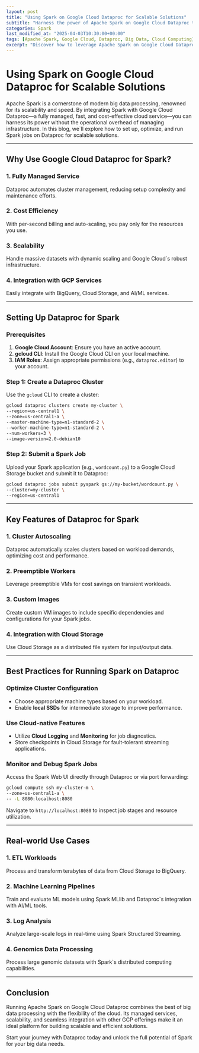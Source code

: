 ```yaml
---
layout: post
title: "Using Spark on Google Cloud Dataproc for Scalable Solutions"
subtitle: "Harness the power of Apache Spark on Google Cloud Dataproc to build scalable and efficient data solutions."
categories: Spark
last_modified_at: "2025-04-03T10:30:00+00:00"
tags: [Apache Spark, Google Cloud, Dataproc, Big Data, Cloud Computing]
excerpt: "Discover how to leverage Apache Spark on Google Cloud Dataproc for building scalable, cost-effective, and high-performance big data solutions."
---
```


# Using Spark on Google Cloud Dataproc for Scalable Solutions

Apache Spark is a cornerstone of modern big data processing, renowned for its scalability and speed. By integrating Spark with Google Cloud Dataproc—a fully managed, fast, and cost-effective cloud service—you can harness its power without the operational overhead of managing infrastructure. In this blog, we`ll explore how to set up, optimize, and run Spark jobs on Dataproc for scalable solutions.

---

## Why Use Google Cloud Dataproc for Spark?

### 1. **Fully Managed Service**
Dataproc automates cluster management, reducing setup complexity and maintenance efforts.

### 2. **Cost Efficiency**
With per-second billing and auto-scaling, you pay only for the resources you use.

### 3. **Scalability**
Handle massive datasets with dynamic scaling and Google Cloud`s robust infrastructure.

### 4. **Integration with GCP Services**
Easily integrate with BigQuery, Cloud Storage, and AI/ML services.

---

## Setting Up Dataproc for Spark

### Prerequisites
1. **Google Cloud Account**: Ensure you have an active account.
2. **gcloud CLI**: Install the Google Cloud CLI on your local machine.
3. **IAM Roles**: Assign appropriate permissions (e.g., `dataproc.editor`) to your account.

### Step 1: Create a Dataproc Cluster
Use the `gcloud` CLI to create a cluster:
```bash
gcloud dataproc clusters create my-cluster \
--region=us-central1 \
--zone=us-central1-a \
--master-machine-type=n1-standard-2 \
--worker-machine-type=n1-standard-2 \
--num-workers=3 \
--image-version=2.0-debian10
```

### Step 2: Submit a Spark Job
Upload your Spark application (e.g., `wordcount.py`) to a Google Cloud Storage bucket and submit it to Dataproc:
```bash
gcloud dataproc jobs submit pyspark gs://my-bucket/wordcount.py \
--cluster=my-cluster \
--region=us-central1
```

---

## Key Features of Dataproc for Spark

### 1. **Cluster Autoscaling**
Dataproc automatically scales clusters based on workload demands, optimizing cost and performance.

### 2. **Preemptible Workers**
Leverage preemptible VMs for cost savings on transient workloads.

### 3. **Custom Images**
Create custom VM images to include specific dependencies and configurations for your Spark jobs.

### 4. **Integration with Cloud Storage**
Use Cloud Storage as a distributed file system for input/output data.

---

## Best Practices for Running Spark on Dataproc

### Optimize Cluster Configuration
- Choose appropriate machine types based on your workload.
- Enable **local SSDs** for intermediate storage to improve performance.

### Use Cloud-native Features
- Utilize **Cloud Logging** and **Monitoring** for job diagnostics.
- Store checkpoints in Cloud Storage for fault-tolerant streaming applications.

### Monitor and Debug Spark Jobs
Access the Spark Web UI directly through Dataproc or via port forwarding:
```bash
gcloud compute ssh my-cluster-m \
--zone=us-central1-a \
-- -L 8080:localhost:8080
```

Navigate to `http://localhost:8080` to inspect job stages and resource utilization.

---

## Real-world Use Cases

### 1. **ETL Workloads**
Process and transform terabytes of data from Cloud Storage to BigQuery.

### 2. **Machine Learning Pipelines**
Train and evaluate ML models using Spark MLlib and Dataproc`s integration with AI/ML tools.

### 3. **Log Analysis**
Analyze large-scale logs in real-time using Spark Structured Streaming.

### 4. **Genomics Data Processing**
Process large genomic datasets with Spark`s distributed computing capabilities.

---

## Conclusion

Running Apache Spark on Google Cloud Dataproc combines the best of big data processing with the flexibility of the cloud. Its managed services, scalability, and seamless integration with other GCP offerings make it an ideal platform for building scalable and efficient solutions.

Start your journey with Dataproc today and unlock the full potential of Spark for your big data needs.
